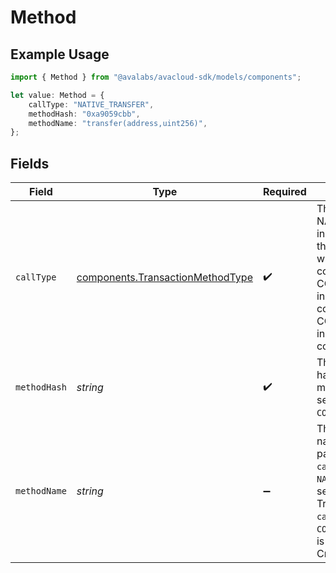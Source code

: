 # Method

## Example Usage

```typescript
import { Method } from "@avalabs/avacloud-sdk/models/components";

let value: Method = {
    callType: "NATIVE_TRANSFER",
    methodHash: "0xa9059cbb",
    methodName: "transfer(address,uint256)",
};
```

## Fields

| Field                                                                                                                                                                                                                                 | Type                                                                                                                                                                                                                                  | Required                                                                                                                                                                                                                              | Description                                                                                                                                                                                                                           | Example                                                                                                                                                                                                                               |
| ------------------------------------------------------------------------------------------------------------------------------------------------------------------------------------------------------------------------------------- | ------------------------------------------------------------------------------------------------------------------------------------------------------------------------------------------------------------------------------------- | ------------------------------------------------------------------------------------------------------------------------------------------------------------------------------------------------------------------------------------- | ------------------------------------------------------------------------------------------------------------------------------------------------------------------------------------------------------------------------------------- | ------------------------------------------------------------------------------------------------------------------------------------------------------------------------------------------------------------------------------------- |
| `callType`                                                                                                                                                                                                                            | [components.TransactionMethodType](../../models/components/transactionmethodtype.md)                                                                                                                                                  | :heavy_check_mark:                                                                                                                                                                                                                    | The contract call type. NATIVE_TRANSFER indicates a transfer of the native token without any smart-contract interaction. CONTRACT_CALL indicates a smart-contract interaction. CONTRACT_CREATION indicates a smart-contract creation. |                                                                                                                                                                                                                                       |
| `methodHash`                                                                                                                                                                                                                          | *string*                                                                                                                                                                                                                              | :heavy_check_mark:                                                                                                                                                                                                                    | The contract method hash identifier. The method hash is only set if the `callType` is `CONTRACT_CALL`.                                                                                                                                | 0xa9059cbb                                                                                                                                                                                                                            |
| `methodName`                                                                                                                                                                                                                          | *string*                                                                                                                                                                                                                              | :heavy_minus_sign:                                                                                                                                                                                                                    | The contract method name including parameter types. If the `callType` is `NATIVE_TRANSFER` this is set to 'Native Transfer'. If the `callType` is `CONTRACT_CREATION` this is set to 'Contract Created'.                              | transfer(address,uint256)                                                                                                                                                                                                             |